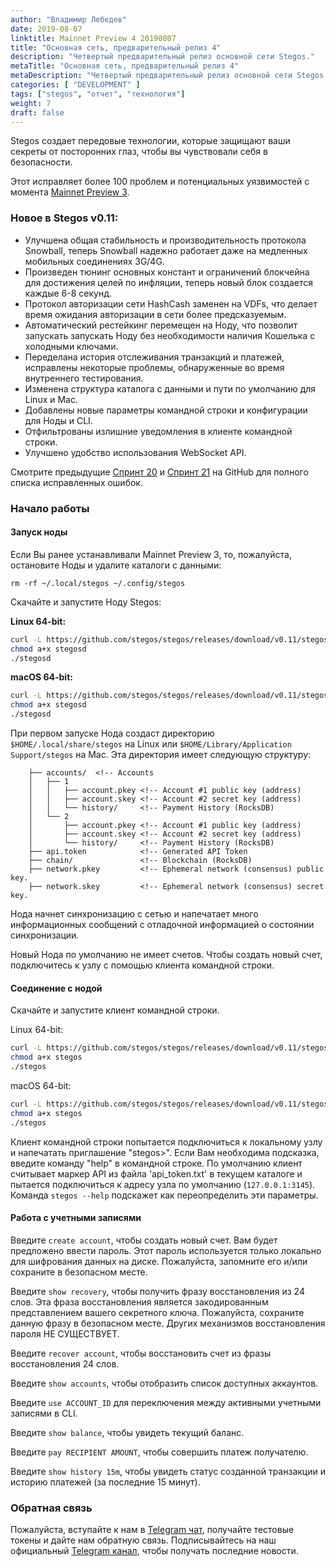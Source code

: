 ```yaml
---
author: "Владимир Лебедев"
date: 2019-08-07
linktitle: Mainnet Preview 4 20190807
title: "Основная сеть, предварительный релиз 4"
description: "Четвертый предварительный релиз основной сети Stegos."
metaTitle: "Основная сеть, предварительный релиз 4"
metaDescription: "Четвертый предварительный релиз основной сети Stegos."
categories: [ "DEVELOPMENT" ]
tags: ["stegos", "отчет", "технология"]
weight: 7
draft: false
---
```

Stegos создает передовые технологии, которые защищают ваши секреты от посторонних глаз, чтобы вы чувствовали себя в безопасности.

Этот исправляет более 100 проблем и потенциальных уязвимостей с момента [Mainnet Preview 3](https://github.com/stegos/stegos/releases/tag/v0.10).

### Новое в Stegos v0.11:

- Улучшена общая стабильность и производительность протокола Snowball, теперь Snowball надежно работает даже на медленных мобильных соединениях 3G/4G.
- Произведен тюнинг основных констант и ограничений блокчейна для достижения целей по инфляции, теперь новый блок создается каждые 6-8 секунд.
- Протокол авторизации сети HashCash заменен на VDFs, что делает время ожидания авторизации в сети более предсказуемым.
- Автоматический рестейкинг перемещен на Ноду, что позволит запускать запускать Ноду без необходимости наличия Кошелька с холодными ключами.
- Переделана история отслеживания транзакций и платежей, исправлены некоторые проблемы, обнаруженные во время внутреннего тестирования.
- Изменена структура каталога с данными и пути по умолчанию для Linux и Mac.
- Добавлены новые параметры командной строки и конфигурации для Ноды и CLI.
- Отфильтрованы излишние уведомления в клиенте командной строки.
- Улучшено удобство использования WebSocket API.

Смотрите предыдущие [Спринт 20](https://github.com/stegos/stegos/milestone/21?closed=1) и [Спринт 21](https://github.com/stegos/stegos/milestone/22?closed=1) на GitHub для полного списка исправленных ошибок.

### Начало работы

#### Запуск ноды

Если Вы ранее устанавливали Mainnet Preview 3, то, пожалуйста, остановите Ноды и удалите каталоги с данными:

```
rm -rf ~/.local/stegos ~/.config/stegos
```

Скачайте и запустите Ноду Stegos:

**Linux 64-bit:**

```bash
curl -L https://github.com/stegos/stegos/releases/download/v0.11/stegosd-linux-x64 -o stegosd
chmod a+x stegosd
./stegosd
```

**macOS 64-bit:**

```bash
curl -L https://github.com/stegos/stegos/releases/download/v0.11/stegosd-macos-x64 -o stegosd
chmod a+x stegosd
./stegosd
```

При первом запуске Нода создаст директорию `$HOME/.local/share/stegos` на Linux или `$HOME/Library/Application Support/stegos` на Mac. Эта директория имеет следующую структуру:


```
    ├── accounts/  <!-- Accounts
    │   ├── 1
    │   │   ├── account.pkey <!-- Account #1 public key (address)
    │   │   ├── account.skey <!-- Account #2 secret key (address)
    │   │   └── history/     <!-- Payment History (RocksDB)
    │   └── 2
    │       ├── account.pkey <!-- Account #1 public key (address)
    │       ├── account.skey <!-- Account #2 secret key (address)
    │       └── history/     <!-- Payment History (RocksDB)
    ├── api.token            <!-- Generated API Token
    ├── chain/               <!-- Blockchain (RocksDB)
    ├── network.pkey         <!-- Ephemeral network (consensus) public key.
    ├── network.skey         <!-- Ephemeral network (consensus) secret key.
```

Нода начнет синхронизацию с сетью и напечатает много информационных сообщений с отладочной информацией о состоянии синхронизации.

Новый Нода по умолчанию не имеет счетов. Чтобы создать новый счет, подключитесь к узлу с помощью клиента командной строки.

#### Соединение с нодой

Скачайте и запустите клиент командной строки.

Linux 64-bit:

```bash
curl -L https://github.com/stegos/stegos/releases/download/v0.11/stegos-linux-x64 -o stegos
chmod a+x stegos
./stegos
```

macOS 64-bit:

```bash
curl -L https://github.com/stegos/stegos/releases/download/v0.11/stegos-macos-x64 -o stegos
chmod a+x stegos
./stegos
```

Клиент командной строки попытается подключиться к локальному узлу и напечатать приглашение "stegos>". Если Вам необходима подсказка, введите команду "help" в командной строке. По умолчанию клиент считывает маркер API из файла 'api_token.txt' в текущем каталоге и пытается подключиться к адресу узла по умолчанию (`127.0.0.1:3145`). Команда `stegos --help` подскажет как переопределить эти параметры.

#### Работа с учетными записями

Введите `create account`, чтобы создать новый счет. Вам будет предложено ввести пароль. Этот пароль используется только локально для шифрования данных на диске. Пожалуйста, запомните его и/или сохраните в безопасном месте.

Введите `show recovery`, чтобы получить фразу восстановления из 24 слов. Эта фраза восстановления является закодированным представлением вашего секретного ключа. Пожалуйста, сохраните данную фразу в безопасном месте. Других механизмов восстановления пароля НЕ СУЩЕСТВУЕТ.

Введите `recover account`, чтобы восстановить счет из фразы восстановления 24 слов.

Введите `show accounts`, чтобы отобразить список доступных аккаунтов.

Введите `use ACCOUNT_ID` для переключения между активными учетными записями в CLI.

Введите `show balance`, чтобы увидеть текущий баланс.

Введите `pay RECIPIENT AMOUNT`, чтобы совершить платеж получателю.

Введите `show history 15m`, чтобы увидеть статус созданной транзакции и историю платежей (за последние 15 минут).

### Обратная связь

Пожалуйста, вступайте к нам в [Telegram чат](https://stg.to/tgc), получайте тестовые токены и дайте нам обратную связь.
Подписывайтесь на наш официальный [Telegram канал](https://stg.to/tgn), чтобы получать последние новости.
